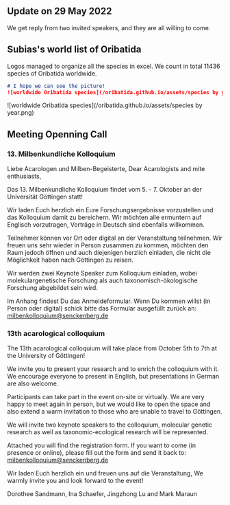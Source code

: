 ## Update on 29 May 2022
We get reply from two invited speakers, and they are all willing to come. 

## Subias's world list of Oribatida
Logos managed to organize all the species in excel. We count in total 11436 species of Oribatida worldwide.

```markdown
# I hope we can see the picture!
![worldwide Oribatida species](/oribatida.github.io/assets/species by year.png)
```
![worldwide Oribatida species](/oribatida.github.io/assets/species by year.png)

## Meeting Openning Call
### 13. Milbenkundliche Kolloquium
Liebe Acarologen und Milben-Begeisterte, Dear Acarologists and mite enthusiasts, 
 
Das 13. Milbenkundliche Kolloquium findet vom 5. - 7. Oktober an der Universität Göttingen statt! 
 
Wir laden Euch herzlich ein Eure Forschungsergebnisse vorzustellen und das Kolloquium damit zu bereichern. Wir möchten alle ermuntern auf Englisch vorzutragen, Vorträge in Deutsch sind ebenfalls willkommen.
 
Teilnehmer können vor Ort oder digital an der Veranstaltung teilnehmen. Wir freuen uns sehr wieder in Person zusammen zu kommen, möchten den Raum jedoch öffnen und auch diejenigen herzlich einladen, die nicht die Möglichkeit haben nach Göttingen zu reisen.
 
Wir werden zwei Keynote Speaker zum Kolloquium einladen, wobei molekulargenetische Forschung als auch taxonomisch-ökologische Forschung abgebildet sein wird.
 
Im Anhang findest Du das Anmeldeformular. Wenn Du kommen willst (in Person oder digital) schick bitte das Formular ausgefüllt zurück an: milbenkolloquium@senckenberg.de
 
### 13th acarological colloquium
The 13th acarological colloquium will take place from October 5th to 7th at the University of Göttingen!
 
We invite you to present your research and to enrich the colloquium with it. We encourage everyone to present in English, but presentations in German are also welcome.
 
Participants can take part in the event on-site or virtually. We are very happy to meet again in person, but we would like to open the space and also extend a warm invitation to those who are unable to travel to Göttingen.
 
We will invite two keynote speakers to the colloquium, molecular genetic research as well as taxonomic-ecological research will be represented.

Attached you will find the registration form. If you want to come (in presence or online), please fill out the form and send it back to: milbenkolloquium@senckenberg.de

Wir laden Euch herzlich ein und freuen uns auf die Veranstaltung, We warmly invite you and look forward to the event!
 
Dorothee Sandmann, Ina Schaefer, Jingzhong Lu and Mark Maraun
